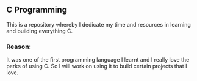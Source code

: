 ## C Programming

This is a repository whereby I dedicate my time and resources in learning and building everything C.

### Reason:

It was one of the first programming language I learnt and I really love the perks of using C. So I will work on using it to build certain projects that I love.
